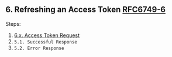 ## 6. Refreshing an Access Token [RFC6749-6]

Steps:

1. [6.x. Access Token Request](./6.x.%20access%20token%20request.md)
2. `5.1. Successful Response`
3. `5.2. Error Response`

[RFC6749-6]: https://datatracker.ietf.org/doc/html/rfc6749#section-6
